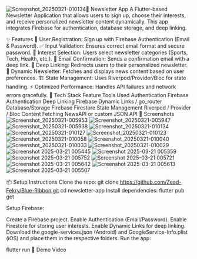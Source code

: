 ![Screenshot_20250321-010134](https://github.com/user-attachments/assets/f50ed320-9b2e-47cb-8f70-48a51a536e8f)📩 Newsletter App
A Flutter-based Newsletter Application that allows users to sign up, choose their interests, and receive personalized newsletter content dynamically. This app integrates Firebase for authentication, database storage, and deep linking.

✨ Features
🔐 User Registration: Sign up with Firebase Authentication (Email & Password).
✅ Input Validation: Ensures correct email format and secure password.
🎯 Interest Selection: Users select newsletter categories (Sports, Tech, Health, etc.).
📧 Email Confirmation: Sends a confirmation email with a deep link.
🔗 Deep Linking: Redirects users to their personalized newsletter.
📰 Dynamic Newsletter: Fetches and displays news content based on user preferences.
🏗 State Management: Uses Riverpod/Provider/Bloc for state handling.
⚡ Optimized Performance: Handles API failures and network errors gracefully.
🚀 Tech Stack
Feature	Tools Used
Authentication	Firebase Authentication
Deep Linking	Firebase Dynamic Links / go_router
Database/Storage	Firebase Firestore
State Management	Riverpod / Provider / Bloc
Content Fetching	NewsAPI or custom JSON API
📸 Screenshots
 ![Screenshot_20250321-005953](https://github.com/user-attachments/assets/a83ec8fd-206b-4e2c-b793-0842904ce0c9)
![Screenshot_20250321-005947](https://github.com/user-attachments/assets/9864105a-8aae-428f-8d24-2f8e5beace3f)
![Screenshot_20250321-005938](https://github.com/user-attachments/assets/d76e87eb-3509-4baa-8413-17f4d5c5d38b)
![Screenshot_20250321-010134](https://github.com/user-attachments/assets/54eb14c5-448c-4277-ace1-cf2fb0690581)
![Screenshot_20250321-010127](https://github.com/user-attachments/assets/57018ca8-ed92-44b0-9b15-036aa210eafc)
![Screenshot_20250321-010123](https://github.com/user-attachments/assets/6365d277-5464-4daf-a465-955d6a0c5838)
![Screenshot_20250321-010058](https://github.com/user-attachments/assets/72a354c0-84b6-4c14-b166-2a3e28da4a86)
![Screenshot_20250321-010040](https://github.com/user-attachments/assets/0cd27ca9-d7e1-4723-a975-4e6bea075efc)
![Screenshot_20250321-010033](https://github.com/user-attachments/assets/4f3002b2-074c-456b-863d-4a22dd26e9d9)
![Screenshot_20250321-010029](https://github.com/user-attachments/assets/26ad090b-7ee9-4358-ad4d-c8bd053fced9)
![Screenshot 2025-03-21 005445](https://github.com/user-attachments/assets/243157fb-e405-4a0a-9c93-0478e2200758)
![Screenshot 2025-03-21 005359](https://github.com/user-attachments/assets/87ff627f-eb00-419e-8779-28e4d0015bc6)
![Screenshot 2025-03-21 005752](https://github.com/user-attachments/assets/b65a79db-87a7-4c02-9c28-89752186bc02)
![Screenshot 2025-03-21 005721](https://github.com/user-attachments/assets/35658d38-7daa-4dc9-9609-0b34c9a21175)
![Screenshot 2025-03-21 005642](https://github.com/user-attachments/assets/fc3d0bde-220a-449b-9044-c439a320787d)
![Screenshot 2025-03-21 005613](https://github.com/user-attachments/assets/e6a6caea-e0c1-4f06-8e6b-fedce24b0eea)
![Screenshot 2025-03-21 005507](https://github.com/user-attachments/assets/728d84fe-40f5-4ad5-869b-617d7d34e3a0)

📦 Setup Instructions
Clone the repo: 
git clone https://github.com/Zead-Fekry/Blue-Ribbon.git
cd newsletter-app
Install dependencies:
flutter pub get

Setup Firebase:

Create a Firebase project.
Enable Authentication (Email/Password).
Enable Firestore for storing user interests.
Enable Dynamic Links for deep linking.
Download the google-services.json (Android) and GoogleService-Info.plist (iOS) and place them in the respective folders.
Run the app:
 
flutter run
🎥 Demo Video

